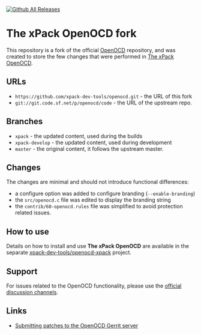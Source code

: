 [![Github All Releases](https://img.shields.io/github/downloads/xpack-dev-tools/openocd/total.svg)](https://github.com/xpack-dev-tools/openocd/releases/)

# The xPack OpenOCD fork

This repository is a fork of the official [OpenOCD](http://openocd.org)
repository, and was created
to store the few changes that were performed in 
[The xPack OpenOCD](https://github.com/xpack-dev-tools/openocd-xpack).

## URLs

- `https://github.com/xpack-dev-tools/openocd.git` - the URL of this fork
- `git://git.code.sf.net/p/openocd/code` - the URL of the upstream repo.

## Branches

- `xpack` - the updated content, used during the builds
- `xpack-develop` - the updated content, used during development
- `master` - the original content, it follows the upstream master.

## Changes

The changes are minimal and should not introduce functional differences:

- a configure option was added to configure branding (`--enable-branding`)
- the `src/openocd.c` file was edited to display the branding string
- the `contrib/60-openocd.rules` file was simplified to avoid protection 
  related issues.

## How to use

Details on how to install and use **The xPack OpenOCD** are available in the
separate [xpack-dev-tools/openocd-xpack](https://github.com/xpack-dev-tools/openocd-xpack) project.

## Support

For issues related to the OpenOCD functionality, please use the 
[official discussion channels](http://openocd.org/discussion/).

## Links

- [Submitting patches to the OpenOCD Gerrit server](http://openocd.org/doc-release/doxygen/patchguide.html)
